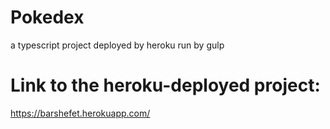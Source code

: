 # Pokedex

a typescript project deployed by heroku run by gulp

# Link to the heroku-deployed project:

https://barshefet.herokuapp.com/
